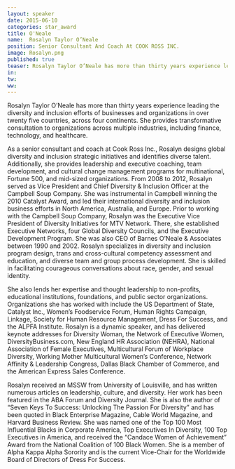 ```yaml
---
layout: speaker
date: 2015-06-10
categories: star_award
title: O'Neale
name:  Rosalyn Taylor O’Neale 
position: Senior Consultant And Coach At COOK ROSS INC.
image: Rosalyn.png
published: true
teaser: Rosalyn Taylor O’Neale has more than thirty years experience leading the diversity and inclusion efforts of businesses and organizations in over twenty five countries, across four continents.
in:
tw: 
ww:
---
```


Rosalyn Taylor O’Neale has more than thirty years experience leading the diversity and inclusion efforts of businesses and organizations in over twenty five countries, across four continents. She provides transformative consultation to organizations across multiple industries, including finance, technology, and healthcare.

As a senior consultant and coach at Cook Ross Inc., Rosalyn designs global diversity and inclusion strategic initiatives and identifies diverse talent. Additionally, she provides leadership and executive coaching, team development, and cultural change management programs for multinational, Fortune 500, and mid-sized organizations.
From 2008 to 2012, Rosalyn served as Vice President and Chief Diversity & Inclusion Officer at the Campbell Soup Company. She was instrumental in Campbell winning the 2010 Catalyst Award, and led their international diversity and inclusion business efforts in North America, Australia, and Europe. 
Prior to working with the Campbell Soup Company, Rosalyn was the Executive Vice President of Diversity Initiatives for MTV Network. There, she established Executive Networks, four Global Diversity Councils, and the Executive Development Program. She was also CEO of Barnes O’Neale & Associates between 1990 and 2002. 
Rosalyn specializes in diversity and inclusion program design, trans and cross-cultural competency assessment and education, and diverse team and group process development. She is skilled in facilitating courageous conversations about race, gender, and sexual identity. 

She also lends her expertise and thought leadership to non-profits, educational institutions, foundations, and public sector organizations. Organizations she has worked with include the US Department of State, Catalyst Inc., Women’s Foodservice Forum, Human Rights Campaign, Linkage, Society for Human Resource Management, Dress For Success, and the ALPFA Institute.
Rosalyn is a dynamic speaker, and has delivered keynote addresses for Diversity Woman, the Network of Executive Women, DiversityBusiness.com, New England HR Association (NEHRA), National Association of Female Executives, Multicultural Forum of Workplace Diversity, Working Mother Multicultural Women’s Conference, Network Affinity & Leadership Congress, Dallas Black Chamber of Commerce, and the American Express Sales Conference.

Rosalyn received an MSSW from University of Louisville, and has written numerous articles on leadership, culture, and diversity. Her work has been featured in the ABA Forum and Diversity Journal. She is also the author of “Seven Keys To Success: Unlocking The Passion For Diversity” and has been quoted in Black Enterprise Magazine, Cable World Magazine, and Harvard Business Review.
She was named one of the Top 100 Most Influential Blacks in Corporate America, Top Executives In Diversity, 100 Top Executives in America, and received the “Candace Women of Achievement” Award from the National Coalition of 100 Black Women. She is a member of Alpha Kappa Alpha Sorority and is the current Vice-Chair for the Worldwide Board of Directors of Dress For Success.
